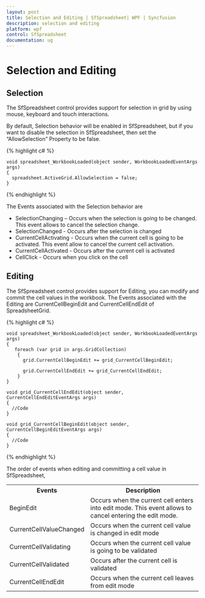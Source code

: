 ```yaml
---
layout: post
title: Selection and Editing | SfSpreadsheet| WPF | Syncfusion
description: selection and editing
platform: wpf
control: SfSpreadsheet
documentation: ug
---
```


# Selection and Editing

## Selection

The SfSpreadsheet control provides support for selection in grid by using mouse, keyboard and touch interactions.

By default, Selection behavior will be enabled in SfSpreadsheet, but if you want to disable the selection in SfSpreadsheet, then set the “AllowSelection” Property to be false.

{% highlight c# %}
                  
    void spreadsheet_WorkbookLoaded(object sender, WorkbookLoadedEventArgs args)
    {
      spreadsheet.ActiveGrid.AllowSelection = false;
    }

{% endhighlight %}

The Events associated with the Selection behavior are

* SelectionChanging     – Occurs when the selection is going to be changed. This event allows to cancel the selection change.
* SelectionChanged      - Occurs after the selection is changed
* CurrentCellActivating - Occurs when the current cell is going to be activated. This event allow to cancel the current cell activation.
* CurrentCellActivated  - Occurs after the current cell is activated
* CellClick             - Occurs when you click on the cell

## Editing

The SfSpreadsheet control provides support for Editing, you can modify and commit the cell values in the workbook. The Events associated with the Editing are CurrentCellBeginEdit and CurrentCellEndEdit of SpreadsheetGrid.

{% highlight c# %}
             
    void spreadsheet_WorkbookLoaded(object sender, WorkbookLoadedEventArgs args)
    {
       foreach (var grid in args.GridCollection)
        {
          grid.CurrentCellBeginEdit += grid_CurrentCellBeginEdit;

          grid.CurrentCellEndEdit += grid_CurrentCellEndEdit;
        }
    }

    void grid_CurrentCellEndEdit(object sender, CurrentCellEndEditEventArgs args)
    {
      //Code          
    }
	
    void grid_CurrentCellBeginEdit(object sender, CurrentCellBeginEditEventArgs args)
    {
      //Code         
    }

{% endhighlight %}

The order of events when editing and committing a cell value in SfSpreadsheet,

<table>
<tr>
<th>
Events</th><th>
Description</th></tr>
<tr>
<td>
BeginEdit</td><td>
Occurs when the current cell enters into edit mode. This event allows to cancel entering the edit mode.</td></tr>
<tr>
<td>
CurrentCellValueChanged</td><td>
Occurs when the current cell value is changed in edit mode</td></tr>
<tr>
<td>
CurrentCellValidating</td><td>
Occurs when the current cell value is going to be validated</td></tr>
<tr>
<td>
CurrentCellValidated</td><td>
Occurs after the current cell is validated</td></tr>
<tr>
<td>
CurrentCellEndEdit</td><td>
Occurs when the current cell leaves from edit mode</td></tr>
</table>
